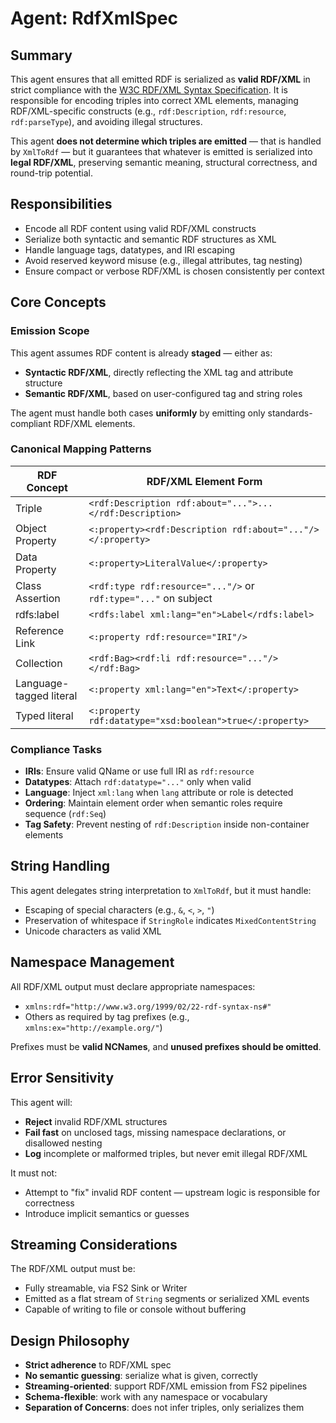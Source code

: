 # Agent: RdfXmlSpec

## Summary

This agent ensures that all emitted RDF is serialized as **valid RDF/XML** in strict compliance with the [W3C RDF/XML Syntax Specification]. It is responsible for encoding triples into correct XML elements, managing RDF/XML-specific constructs (e.g., `rdf:Description`, `rdf:resource`, `rdf:parseType`), and avoiding illegal structures.

This agent **does not determine which triples are emitted** — that is handled by `XmlToRdf` — but it guarantees that whatever is emitted is serialized into **legal RDF/XML**, preserving semantic meaning, structural correctness, and round-trip potential.

[W3C RDF/XML Syntax Specification]: ./src/main/resources/rdf-1.1-XML-Syntax.html

## Responsibilities

* Encode all RDF content using valid RDF/XML constructs
* Serialize both syntactic and semantic RDF structures as XML
* Handle language tags, datatypes, and IRI escaping
* Avoid reserved keyword misuse (e.g., illegal attributes, tag nesting)
* Ensure compact or verbose RDF/XML is chosen consistently per context

## Core Concepts

### Emission Scope

This agent assumes RDF content is already **staged** — either as:

* **Syntactic RDF/XML**, directly reflecting the XML tag and attribute structure
* **Semantic RDF/XML**, based on user-configured tag and string roles

The agent must handle both cases **uniformly** by emitting only standards-compliant RDF/XML elements.

### Canonical Mapping Patterns

| RDF Concept             | RDF/XML Element Form                                            |
| ----------------------- | --------------------------------------------------------------- |
| Triple                  | `<rdf:Description rdf:about="...">...</rdf:Description>`        |
| Object Property         | `<:property><rdf:Description rdf:about="..."/></:property>`     |
| Data Property           | `<:property>LiteralValue</:property>`                           |
| Class Assertion         | `<rdf:type rdf:resource="..."/>` or `rdf:type="..."` on subject |
| rdfs\:label             | `<rdfs:label xml:lang="en">Label</rdfs:label>`                  |
| Reference Link          | `<:property rdf:resource="IRI"/>`                               |
| Collection              | `<rdf:Bag><rdf:li rdf:resource="..."/></rdf:Bag>`               |
| Language-tagged literal | `<:property xml:lang="en">Text</:property>`                     |
| Typed literal           | `<:property rdf:datatype="xsd:boolean">true</:property>`        |

### Compliance Tasks

* **IRIs**: Ensure valid QName or use full IRI as `rdf:resource`
* **Datatypes**: Attach `rdf:datatype="..."` only when valid
* **Language**: Inject `xml:lang` when `lang` attribute or role is detected
* **Ordering**: Maintain element order when semantic roles require sequence (`rdf:Seq`)
* **Tag Safety**: Prevent nesting of `rdf:Description` inside non-container elements

## String Handling

This agent delegates string interpretation to `XmlToRdf`, but it must handle:

* Escaping of special characters (e.g., `&`, `<`, `>`, `"`)
* Preservation of whitespace if `StringRole` indicates `MixedContentString`
* Unicode characters as valid XML

## Namespace Management

All RDF/XML output must declare appropriate namespaces:

* `xmlns:rdf="http://www.w3.org/1999/02/22-rdf-syntax-ns#"`
* Others as required by tag prefixes (e.g., `xmlns:ex="http://example.org/"`)

Prefixes must be **valid NCNames**, and **unused prefixes should be omitted**.

## Error Sensitivity

This agent will:

* **Reject** invalid RDF/XML structures
* **Fail fast** on unclosed tags, missing namespace declarations, or disallowed nesting
* **Log** incomplete or malformed triples, but never emit illegal RDF/XML

It must not:

* Attempt to "fix" invalid RDF content — upstream logic is responsible for correctness
* Introduce implicit semantics or guesses

## Streaming Considerations

The RDF/XML output must be:

* Fully streamable, via FS2 Sink or Writer
* Emitted as a flat stream of `String` segments or serialized XML events
* Capable of writing to file or console without buffering

## Design Philosophy

* **Strict adherence** to RDF/XML spec
* **No semantic guessing**: serialize what is given, correctly
* **Streaming-oriented**: support RDF/XML emission from FS2 pipelines
* **Schema-flexible**: work with any namespace or vocabulary
* **Separation of Concerns**: does not infer triples, only serializes them